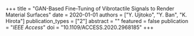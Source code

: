 +++
title = "GAN-Based Fine-Tuning of Vibrotactile Signals to Render Material Surfaces"
date = 2020-01-01
authors = ["Y. Ujitoko", "Y. Ban", "K. Hirota"]
publication_types = ["2"]
abstract = ""
featured = false
publication = "*IEEE Access*"
doi = "10.1109/ACCESS.2020.2968185"
+++

